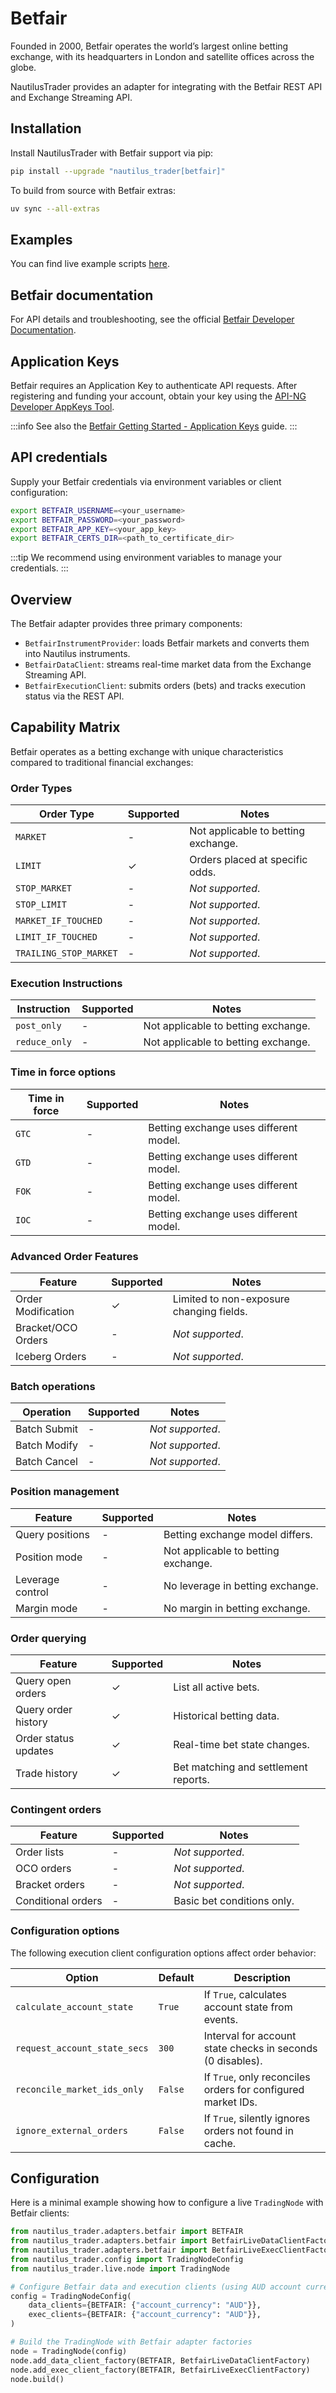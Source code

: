 # Betfair

Founded in 2000, Betfair operates the world’s largest online betting exchange,
with its headquarters in London and satellite offices across the globe.

NautilusTrader provides an adapter for integrating with the Betfair REST API and
Exchange Streaming API.

## Installation

Install NautilusTrader with Betfair support via pip:

```bash
pip install --upgrade "nautilus_trader[betfair]"
```

To build from source with Betfair extras:

```bash
uv sync --all-extras
```

## Examples

You can find live example scripts [here](https://github.com/nautechsystems/nautilus_trader/tree/develop/examples/live/betfair/).

## Betfair documentation

For API details and troubleshooting, see the official [Betfair Developer Documentation](https://developer.betfair.com/en/get-started/).

## Application Keys

Betfair requires an Application Key to authenticate API requests. After registering and funding your account, obtain your key using the [API-NG Developer AppKeys Tool](https://apps.betfair.com/visualisers/api-ng-account-operations/).

:::info
See also the [Betfair Getting Started - Application Keys](https://betfair-developer-docs.atlassian.net/wiki/spaces/1smk3cen4v3lu3yomq5qye0ni/pages/2687105/Application+Keys) guide.
:::

## API credentials

Supply your Betfair credentials via environment variables or client configuration:

```bash
export BETFAIR_USERNAME=<your_username>
export BETFAIR_PASSWORD=<your_password>
export BETFAIR_APP_KEY=<your_app_key>
export BETFAIR_CERTS_DIR=<path_to_certificate_dir>
```

:::tip
We recommend using environment variables to manage your credentials.
:::

## Overview

The Betfair adapter provides three primary components:

- `BetfairInstrumentProvider`: loads Betfair markets and converts them into Nautilus instruments.
- `BetfairDataClient`: streams real-time market data from the Exchange Streaming API.
- `BetfairExecutionClient`: submits orders (bets) and tracks execution status via the REST API.

## Capability Matrix

Betfair operates as a betting exchange with unique characteristics compared to traditional financial exchanges:

### Order Types

| Order Type             | Supported | Notes                               |
|------------------------|-----------|-------------------------------------|
| `MARKET`               | -         | Not applicable to betting exchange. |
| `LIMIT`                | ✓         | Orders placed at specific odds.     |
| `STOP_MARKET`          | -         | *Not supported*.                    |
| `STOP_LIMIT`           | -         | *Not supported*.                    |
| `MARKET_IF_TOUCHED`    | -         | *Not supported*.                    |
| `LIMIT_IF_TOUCHED`     | -         | *Not supported*.                    |
| `TRAILING_STOP_MARKET` | -         | *Not supported*.                    |

### Execution Instructions

| Instruction   | Supported | Notes                               |
|---------------|-----------|-------------------------------------|
| `post_only`   | -         | Not applicable to betting exchange. |
| `reduce_only` | -         | Not applicable to betting exchange. |

### Time in force options

| Time in force | Supported | Notes                               |
|---------------|-----------|-------------------------------------|
| `GTC`         | -         | Betting exchange uses different model. |
| `GTD`         | -         | Betting exchange uses different model. |
| `FOK`         | -         | Betting exchange uses different model. |
| `IOC`         | -         | Betting exchange uses different model. |

### Advanced Order Features

| Feature            | Supported | Notes                                    |
|--------------------|-----------|------------------------------------------|
| Order Modification | ✓         | Limited to non-exposure changing fields. |
| Bracket/OCO Orders | -         | *Not supported*.                         |
| Iceberg Orders     | -         | *Not supported*.                         |

### Batch operations

| Operation          | Supported | Notes                |
|--------------------|-----------|----------------------|
| Batch Submit       | -         | *Not supported*.     |
| Batch Modify       | -         | *Not supported*.     |
| Batch Cancel       | -         | *Not supported*.     |

### Position management

| Feature             | Supported | Notes                                   |
|---------------------|-----------|-----------------------------------------|
| Query positions     | -         | Betting exchange model differs.         |
| Position mode       | -         | Not applicable to betting exchange.     |
| Leverage control    | -         | No leverage in betting exchange.        |
| Margin mode         | -         | No margin in betting exchange.          |

### Order querying

| Feature              | Supported | Notes                                   |
|----------------------|-----------|-----------------------------------------|
| Query open orders    | ✓         | List all active bets.                   |
| Query order history  | ✓         | Historical betting data.                |
| Order status updates | ✓         | Real-time bet state changes.            |
| Trade history        | ✓         | Bet matching and settlement reports.    |

### Contingent orders

| Feature             | Supported | Notes                                  |
|---------------------|-----------|------------------------------------------|
| Order lists         | -         | *Not supported*.                        |
| OCO orders          | -         | *Not supported*.                        |
| Bracket orders      | -         | *Not supported*.                        |
| Conditional orders  | -         | Basic bet conditions only.              |

### Configuration options

The following execution client configuration options affect order behavior:

| Option                       | Default | Description                                      |
|------------------------------|---------|--------------------------------------------------|
| `calculate_account_state`    | `True`  | If `True`, calculates account state from events. |
| `request_account_state_secs` | `300`   | Interval for account state checks in seconds (0 disables). |
| `reconcile_market_ids_only`  | `False` | If `True`, only reconciles orders for configured market IDs. |
| `ignore_external_orders`     | `False` | If `True`, silently ignores orders not found in cache. |

## Configuration

Here is a minimal example showing how to configure a live `TradingNode` with Betfair clients:

```python
from nautilus_trader.adapters.betfair import BETFAIR
from nautilus_trader.adapters.betfair import BetfairLiveDataClientFactory
from nautilus_trader.adapters.betfair import BetfairLiveExecClientFactory
from nautilus_trader.config import TradingNodeConfig
from nautilus_trader.live.node import TradingNode

# Configure Betfair data and execution clients (using AUD account currency)
config = TradingNodeConfig(
    data_clients={BETFAIR: {"account_currency": "AUD"}},
    exec_clients={BETFAIR: {"account_currency": "AUD"}},
)

# Build the TradingNode with Betfair adapter factories
node = TradingNode(config)
node.add_data_client_factory(BETFAIR, BetfairLiveDataClientFactory)
node.add_exec_client_factory(BETFAIR, BetfairLiveExecClientFactory)
node.build()
```
